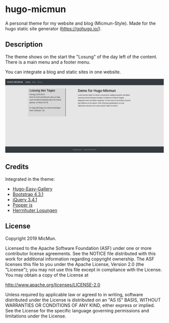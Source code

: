 # hugo-micmun
A personal theme for my website and blog (Micmun-Style). Made for the hugo static site generator (https://gohugo.io/).

## Description

The theme shows on the start the "Losung" of the day left of the content.
There is a main menu and a footer menu.

You can integrate a blog and static sites in one website.

![Screenshot of the example site](images/screenshot.png)

## Credits

Integrated in the theme:

- [Hugo-Easy-Gallery](https://github.com/liwenyip/hugo-easy-gallery)
- [Bootstrap 4.3.1](https://getbootstrap.com/)
- [jQuery 3.4.1](https://jquery.com/)
- [Popper js](https://popper.js.org/)
- [Herrnhuter Losungen](https://www.losungen.de/die-losungen/)

## License

Copyright 2019 MicMun.

Licensed to the Apache Software Foundation (ASF) under one or more contributor license agreements. See the NOTICE file distributed with this work for additional information regarding copyright ownership. The ASF licenses this file to you under the Apache License, Version 2.0 (the "License"); you may not use this file except in compliance with the License. You may obtain a copy of the License at

http://www.apache.org/licenses/LICENSE-2.0

Unless required by applicable law or agreed to in writing, software distributed under the License is distributed on an "AS IS" BASIS, WITHOUT WARRANTIES OR CONDITIONS OF ANY KIND, either express or implied. See the License for the specific language governing permissions and limitations under the License.

